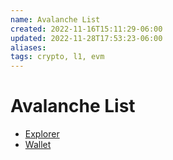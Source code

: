 ```yaml
---
name: Avalanche List
created: 2022-11-16T15:11:29-06:00
updated: 2022-11-28T17:53:23-06:00
aliases: 
tags: crypto, l1, evm
---
```

# Avalanche List

* [Explorer](https://explorer.avax.network/)
* [Wallet](https://wallet.avax.network/)
